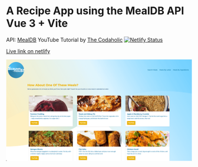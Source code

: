 # A Recipe App using the MealDB API Vue 3 + Vite

API: [MealDB](https://www.themealdb.com/api.php)
YouTube Tutorial by [The Codaholic](https://youtu.be/cfiN8lCA3RM)
[![Netlify Status](https://api.netlify.com/api/v1/badges/eda656fb-e3cd-43d5-bae5-1bddeefece80/deploy-status)](https://app.netlify.com/sites/silly-raindrop-967589/deploys)



[Live link on netlify](https://silly-raindrop-967589.netlify.app/)

![image](public/scrumptious-screen.png)